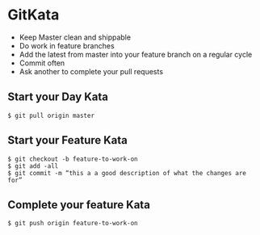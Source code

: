 # GitKata
* Keep Master clean and shippable
* Do work in feature branches
* Add the latest from master into your feature branch on a regular cycle
* Commit often
* Ask another to complete your pull requests

## Start your Day Kata
	$ git pull origin master

## Start your Feature Kata
	$ git checkout -b feature-to-work-on
	$ git add -all
	$ git commit -m “this a a good description of what the changes are for”

## Complete your feature Kata

	$ git push origin feature-to-work-on